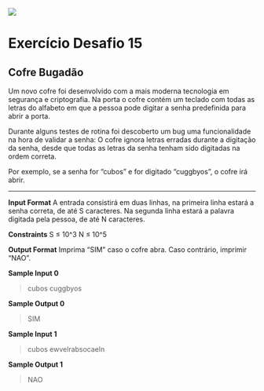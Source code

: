 ![](https://i.imgur.com/xG74tOh.png)

# Exercício Desafio 15

## Cofre Bugadão

Um novo cofre foi desenvolvido com a mais moderna tecnologia em segurança e criptografia. Na porta o cofre contém um teclado com todas as letras do alfabeto em que a pessoa pode digitar a senha predefinida para abrir a porta.

Durante alguns testes de rotina foi descoberto um bug uma funcionalidade na hora de validar a senha: O cofre ignora letras erradas durante a digitação da senha, desde que todas as letras da senha tenham sido digitadas na ordem correta.

Por exemplo, se a senha for “cubos” e for digitado “cuggbyos”, o cofre irá abrir.
****


**Input Format**
A entrada consistirá em duas linhas, na primeira linha estará a senha correta, de até S caracteres. Na segunda linha estará a palavra digitada pela pessoa, de até N caracteres.

**Constraints**
S ≤ 10^3 N ≤ 10^5

**Output Format**
Imprima “SIM” caso o cofre abra. Caso contrário, imprimir “NAO”.

**Sample Input 0**
>cubos
>cuggbyos

**Sample Output 0**
>SIM

**Sample Input 1**
>cubos
>ewvelrabsocaeln

**Sample Output 1**
>NAO

